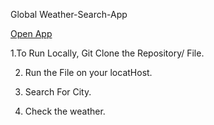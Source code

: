 Global Weather-Search-App
                                            
                                            
                                                                   
[Open App](https://weather-app-basic-v.herokuapp.com/)

1.To Run Locally, Git Clone the Repository/ File.

2. Run the File on your locatHost.

3. Search For City.

3. Check the weather.
